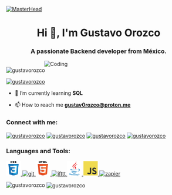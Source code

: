 [![MasterHead](https://i.pinimg.com/originals/87/f3/f1/87f3f1425b217691da645e97dbb50d55.gif)](https://linktr.ee/gustavorozco)
<h1 align="center">Hi 👋, I'm Gustavo Orozco</h1>
<h3 align="center">A passionate Backend developer from México.</h3>
<img align="right" alt="Coding" width="400" src="https://media.tenor.com/BqbIhT4Mb7cAAAAd/programmer-rounded-edges.gif">

<p align="left"> <img src="https://komarev.com/ghpvc/?username=gustavorozco&label=Profile%20views&color=0e75b6&style=flat" alt="gustavorozco" /> </p>

<p align="left"> <a href="https://twitter.com/gustavorozco" target="blank"><img src="https://img.shields.io/twitter/follow/gustavorozco?logo=twitter&style=for-the-badge" alt="gustavorozco" /></a> </p>

- 🌱 I’m currently learning **SQL**

- 📫 How to reach me **gustav0rozco@proton.me**

<h3 align="left">Connect with me:</h3>
<p align="left">
<a href="https://twitter.com/gustavorozco" target="blank"><img align="center" src="https://raw.githubusercontent.com/rahuldkjain/github-profile-readme-generator/master/src/images/icons/Social/twitter.svg" alt="gustavorozco" height="30" width="40" /></a>
<a href="https://linkedin.com/in/gustavorozco" target="blank"><img align="center" src="https://raw.githubusercontent.com/rahuldkjain/github-profile-readme-generator/master/src/images/icons/Social/linked-in-alt.svg" alt="gustavorozco" height="30" width="40" /></a>
<a href="https://fb.com/gustavorozco" target="blank"><img align="center" src="https://raw.githubusercontent.com/rahuldkjain/github-profile-readme-generator/master/src/images/icons/Social/facebook.svg" alt="gustavorozco" height="30" width="40" /></a>
<a href="https://instagram.com/gustavorozco" target="blank"><img align="center" src="https://raw.githubusercontent.com/rahuldkjain/github-profile-readme-generator/master/src/images/icons/Social/instagram.svg" alt="gustavorozco" height="30" width="40" /></a>
</p>

<h3 align="left">Languages and Tools:</h3>
<p align="left"> <a href="https://www.w3schools.com/css/" target="_blank" rel="noreferrer"> <img src="https://raw.githubusercontent.com/devicons/devicon/master/icons/css3/css3-original-wordmark.svg" alt="css3" width="40" height="40"/> </a> <a href="https://git-scm.com/" target="_blank" rel="noreferrer"> <img src="https://www.vectorlogo.zone/logos/git-scm/git-scm-icon.svg" alt="git" width="40" height="40"/> </a> <a href="https://www.w3.org/html/" target="_blank" rel="noreferrer"> <img src="https://raw.githubusercontent.com/devicons/devicon/master/icons/html5/html5-original-wordmark.svg" alt="html5" width="40" height="40"/> </a> <a href="https://ifttt.com/" target="_blank" rel="noreferrer"> <img src="https://www.vectorlogo.zone/logos/ifttt/ifttt-ar21.svg" alt="ifttt" width="40" height="40"/> </a> <a href="https://www.java.com" target="_blank" rel="noreferrer"> <img src="https://raw.githubusercontent.com/devicons/devicon/master/icons/java/java-original.svg" alt="java" width="40" height="40"/> </a> <a href="https://developer.mozilla.org/en-US/docs/Web/JavaScript" target="_blank" rel="noreferrer"> <img src="https://raw.githubusercontent.com/devicons/devicon/master/icons/javascript/javascript-original.svg" alt="javascript" width="40" height="40"/> </a> <a href="https://zapier.com" target="_blank" rel="noreferrer"> <img src="https://www.vectorlogo.zone/logos/zapier/zapier-icon.svg" alt="zapier" width="40" height="40"/> </a> </p>

<p><img align="left" src="https://github-readme-stats.vercel.app/api/top-langs?username=gustavorozco&show_icons=true&locale=en&layout=compact" alt="gustavorozco" /></p>

<p>&nbsp;<img align="center" src="https://github-readme-stats.vercel.app/api?username=gustavorozco&show_icons=true&locale=en" alt="gustavorozco" /></p>
